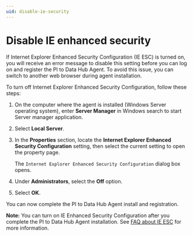 ```yaml
---
uid: disable-ie-security
---
```


# Disable IE enhanced security

If Internet Explorer Enhanced Security Configuration (IE ESC) is turned on, you will receive an error message to disable this setting before you can log on and register the PI to Data Hub Agent. To avoid this issue, you can switch to another web browser during agent installation.

To turn off Internet Explorer Enhanced Security Configuration, follow these steps:

1. On the computer where the agent is installed (Windows Server operating system), enter **Server Manager** in Windows search to start Server manager application.

1. Select **Local Server**.

1. In the **Properties** section, locate the **Internet Explorer Enhanced Security Configuration** setting, then select the current setting to open the property page.
 
   The `Internet Explorer Enhanced Security Configuration` dialog box opens. 

1. Under **Administrators**, select the **Off** option.

1. Select **OK**.

You can now complete the PI to Data Hub Agent install and registration.

**Note:** You can turn on IE Enhanced Security Configuration after you complete the PI to Data Hub Agent installation. See [FAQ about IE ESC](https://docs.microsoft.com/en-us/troubleshoot/developer/browsers/security-privacy/enhanced-security-configuration-faq) for more information.
